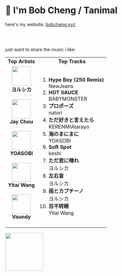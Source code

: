 # 👋 I'm Bob Cheng / Tanimal
here's my website: [bobcheng.xyz](https://www.bobcheng.xyz/)

<br/>
<br/>

just want to share the music i like:  
<table>
  <tr>
    <td align="center"><strong>Top Artists</strong></td>
    <td align="center"><strong>Top Tracks</strong></td>
  </tr>
  <tr>
    <td align="center" id="top-artist"><div><img width='60px' src='https://i.scdn.co/image/ab6761610000e5ebe62cff9c6018ae5616b01eab'><br><strong>ヨルシカ</strong></div><br>
<div><img width='60px' src='https://i.scdn.co/image/ab6761610000e5eb02b3aa55ba238b2ceafb09da'><br><strong>Jay Chou</strong></div><br>
<div><img width='60px' src='https://i.scdn.co/image/ab6761610000e5eb507349709ae19263301a62f7'><br><strong>YOASOBI</strong></div><br>
<div><img width='60px' src='https://i.scdn.co/image/ab6761610000e5eb876123de7dba4fd9f4a6b35d'><br><strong>Yitai Wang</strong></div><br>
<div><img width='60px' src='https://i.scdn.co/image/ab6761610000e5ebf6be169899c276073de46a1b'><br><strong>Vaundy</strong></div><br>
</td>
   <td id="top-track"><ol>
<li><div><strong>Hype Boy (250 Remix)</strong></div>
<div>NewJeans</div></li>
<li><div><strong>HOT SAUCE</strong></div>
<div>BABYMONSTER</div></li>
<li><div><strong>プロポーズ</strong></div>
<div>natori</div></li>
<li><div><strong>ただ好きと言えたら</strong></div>
<div>KERENMIAtarayo</div></li>
<li><div><strong>海のまにまに</strong></div>
<div>YOASOBI</div></li>
<li><div><strong>Soft Spot</strong></div>
<div>keshi</div></li>
<li><div><strong>ただ君に晴れ</strong></div>
<div>ヨルシカ</div></li>
<li><div><strong>左右盲</strong></div>
<div>ヨルシカ</div></li>
<li><div><strong>雨とカプチーノ</strong></div>
<div>ヨルシカ</div></li>
<li><div><strong>目不转睛</strong></div>
<div>Yitai Wang</div></li>
</ol></td>
  </tr>
</table>
<a href="https://open.spotify.com/">
  <img width="120px" src="https://github.com/Tanimal19/Tanimal19/blob/bf0a3a19f66ada166be4661cd923271218886fa4/icon/Spotify_Logo_CMYK_Green.png">
</a>

<!---
Tanimal19/Tanimal19 is a ✨ special ✨ repository because its `README.md` (this file) appears on your GitHub profile.
You can click the Preview link to take a look at your changes.
--->
